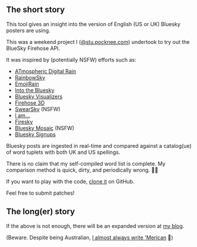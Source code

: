 ## The short story

This tool gives an insight into the version of English (US or UK) Bluesky posters are using.

This was a weekend project I ([@stu.pocknee.com](https://bsky.app/profile/stu.pocknee.com)) undertook to try out the BlueSky Firehose API.

It was inspired by (potentially NSFW) efforts such as:


* [ATmospheric Digital Rain](https://jakebailey.dev/bsky-digital-rain)
* [RainbowSky](https://www.bewitched.com/demo/rainbowsky)
* [EmojiRain](https://www.emojirain.lol)
* [Into the Bluesky](https://www.intothebluesky.lol)
* [Bluesky Visualizers](https://flo-bit.dev/bluesky-visualizers)
* [Firehose 3D](https://firehose3d.theo.io)
* [SwearSky](https://swearsky.bagpuss.org) (NSFW)
* [I am...](https://javier.computer/bluesky/iam)
* [Firesky](https://firesky.tv)
* [Bluesky Mosaic](https://lantto.github.io/bluesky-mosaic) (NSFW)
* [Bluesky Signups](https://bluesky.toddle.site/signups)

Bluesky posts are ingested in real-time and compared against a catalog(ue) of word tuplets with both UK and US spellings.

There is no claim that my self-compiled word list is complete. My comparison method is quick, dirty, and periodically wrong. 🤦‍♂️

If you want to play with the code, [clone it](https://github.com/voneum/s4ag.blueskyamerenglish) on GitHub.

Feel free to submit patches!

## The long(er) story

If the above is not enough, there will be an expanded version at [my blog](https://www.pocknee.com/dsc).

(Beware. Despite being Australian, [I almost always write 'Merican](https://www.pocknee.com/dsc/articles/why-i-write-american) 🤷)